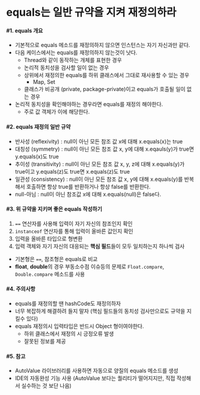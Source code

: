 # equals는 일반 규약을 지켜 재정의하라
#### \#1. equals 개요
- 기본적으로 equals 메소드를 재정의하지 않으면 인스턴스는 자기 자신과만 같다.
- 다음 케이스에서는 equals를 재정의하지 않는것이 낫다.
  - Thread와 같이 동작하는 개체를 표현한 경우
  - 논리적 동치성을 검사할 일이 없는 경우
  - 상위에서 재정의한 equals를 하위 클래스에서 그대로 재사용할 수 있는 경우
    - Map, Set
  - 클래스가 비공개 (private, package-private)이고 equals가 호출될 일이 없는 경우
- 논리적 동치성을 확인해야하는 경우라면 equals를 재정의 해야한다.
  - 주로 값 객체가 이에 해당한다.

#### \#2. equals 재정의 일반 규약
- 반사성 (reflexivity) : null이 아닌 모든 참조 값 x에 대해 x.equals(x)는 true
- 대칭성 (symmetry) : null이 아닌 모든 참조 값 x, y에 대해 x.eqauls(y)가 true면 y.equals(x)도 true
- 추이성 (transitivity) : null이 아닌 모든 참조 값 x, y, z에 대해 x.equals(y)가 true이고 y.equals(z)도 true면 x.equals(z)도 true
- 일관성 (consistency) : null이 아닌 모든 참조 값 x, y에 대해 x.equals(y)를 반복해서 호출하면 항상 true를 반환하거나 항상 false를 반환한다.
- null-아님 : null이 아닌 참조값 x에 대해 x.equals(null)은 false다.

#### \#3. 위 규약을 지키며 좋은 equals 작성하기
1. `==` 연산자를 사용해 입력이 자기 자신의 참조인지 확인
2. `instanceof` 연산자를 통해 입력이 올바른 값인지 확인
3. 입력을 올바른 타입으로 형변환
4. 입력 객체와 자기 자신의 대응되는 **핵심 필드**들이 모두 일치하는지 하나씩 검사
  - 기본형은 `==`, 참조형은 equals로 비교
  - **float**, **double**의 경우 부동소수점 이슈등의 문제로 `Float.compare`, `Double.compare` 메소드를 사용

#### \#4. 주의사항
- equals를 재정의할 땐 hashCode도 재정의하자
- 너무 복잡하게 해결하려 들지 말자 (핵심 필드들의 동치성 검사만으로도 규약을 지킬수 있다)
- equals 재정의시 입력타입은 반드시 Object 형이여야한다.
  - 하위 클래스에서 재정의 시 긍정오류 발생
  - 잘못된 정보를 제공
  
 #### \#5. 참고
 - AutoValue 라이브러리를 사용하면 자동으로 양질의 equals 메소드를 생성
 - IDE의 자동완성 기능 사용 (AutoValue 보다는 퀄리티가 떨어지지만, 직접 작성해서 실수하는 것 보단 나음)